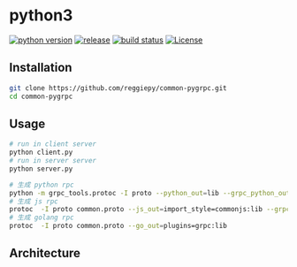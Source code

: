 # python3 

[![python version](https://img.shields.io/badge/python-3.7-success.svg?style=flat)](https://github.com/reggiepy/common-pygrpc)
[![release](https://img.shields.io/github/v/tag/reggiepy/common-pygrpc?color=success&label=release)](https://github.com/reggiepy/common-pygrpc)
[![build status](https://img.shields.io/badge/build-pass-success.svg?style=flat)](https://github.com/reggiepy/common-pygrpc)
[![License](https://img.shields.io/badge/license-GNU%203.0-success.svg?style=flat)](https://github.com/reggiepy/common-pygrpc)

## Installation

```bash
git clone https://github.com/reggiepy/common-pygrpc.git
cd common-pygrpc
```

## Usage

```bash
# run in client server
python client.py
# run in server server
python server.py

# 生成 python rpc
python -m grpc_tools.protoc -I proto --python_out=lib --grpc_python_out=lib common.proto
# 生成 js rpc
protoc  -I proto common.proto --js_out=import_style=commonjs:lib --grpc-web_out=import_style=commonjs,mode=grpcwebtext:lib
# 生成 golang rpc
protoc  -I proto common.proto --go_out=plugins=grpc:lib
```

## Architecture
